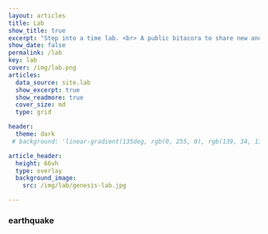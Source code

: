 ```yaml
---
layout: articles
title: Lab
show_title: true
excerpt: "Step into a time lab. <br> A public bitacora to share new and old creations." 
show_date: false
permalink: /lab
key: lab
cover: /img/lab.png
articles:
  data_source: site.lab
  show_excerpt: true
  show_readmore: true
  cover_size: md
  type: grid

header:
  theme: dark
 # background: 'linear-gradient(135deg, rgb(0, 255, 0), rgb(139, 34, 139, .1))'

article_header:
  height: 66vh
  type: overlay
  background_image:
    src: /img/lab/genesis-lab.jpg

---
```





### <span class="material-symbols-middle"> earthquake </span>
